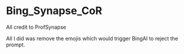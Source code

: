 # Bing_Synapse_CoR
All credit to ProfSynapse

All I did was remove the emojis which would trigger BingAI to reject the prompt.
